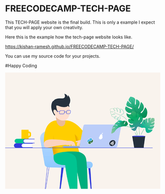 # FREECODECAMP-TECH-PAGE

This TECH-PAGE website is the final build. This is only a example I expect that you will apply your own creativity.

Here this is the example how the tech-page website looks like.

https://kishan-ramesh.github.io/FREECODECAMP-TECH-PAGE/

You can use my source code for your projects.

#Happy Coding

<!DOCTYPE html>
<html>
  <body>
    <img src="happy-coding.gif" alt="Please Refresh">
  </body>
  </html>
